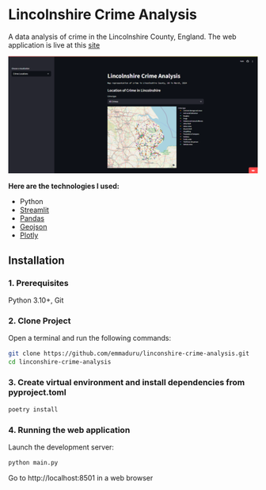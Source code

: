 # Lincolnshire Crime Analysis
A data analysis of crime in the Lincolnshire County, England. The web application is live at this [site](https://linconshire-crime-analysis.streamlit.app/)

![](web_app_screenshot.PNG)
<br>

**Here are the technologies I used:**
- Python
- [Streamlit](https://streamlit.io/)
- [Pandas](https://pandas.pydata.org/)
- [Geojson](https://pypi.org/project/geojson/)
- [Plotly](https://plotly.com/)

## Installation
### 1. Prerequisites
Python 3.10+, Git

### 2. Clone Project
Open a terminal and run the following commands:
```bash
git clone https://github.com/emmaduru/linconshire-crime-analysis.git
cd linconshire-crime-analysis
```

### 3. Create virtual environment and install dependencies from pyproject.toml
```bash
poetry install
```


### 4. Running the web application
Launch the development server:

```bash
python main.py
```

Go to http://localhost:8501 in a web browser
